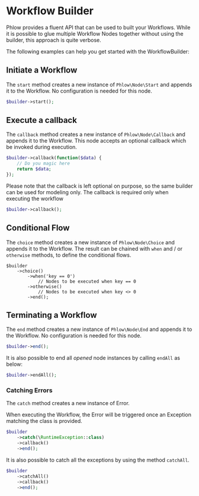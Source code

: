 # Workflow Builder
Phlow provides a fluent API that can be used to built your Workflows. While it is possible to glue multiple Workflow Nodes together without using the builder, this approach is quite verbose.

The following examples can help you get started with the WorkflowBuilder:

## Initiate a Workflow

The `start` method creates a new instance of `Phlow\Node\Start` and appends it to the Workflow. No configuration is needed for this node.

``` php
$builder->start();
```

## Execute a callback

The `callback` method creates a new instance of `Phlow\Node\Callback` and appends it to the Workflow. This node accepts an optional callback which be invoked during execution. 

``` php
$builder->callback(function($data) {
    // Do you magic here
    return $data;
});

```

Please note that the callback is left optional on purpose, so the same builder can be used for modeling only. The callback is required only when executing the workflow

``` php
$builder->callback();
```

## Conditional Flow

The `choice` method creates a new instance of `Phlow\Node\Choice` and appends it to the Workflow.
The result can be chained with `when` and / or `otherwise` methods, to define the conditional flows.

``` 
$builder
    ->choice()
        ->when('key == 0')
            // Nodes to be executed when key == 0
        ->otherwise()
            // Nodes to be executed when key <> 0
        ->end();
```

## Terminating a Workflow

The `end` method creates a new instance of `Phlow\Node\End` and appends it to the Workflow. No configuration is needed for this node.

``` php
$builder->end();
```

It is also possible to end all *opened* node instances by calling `endAll` as below:

``` php
$builder->endAll();
``` 

### Catching Errors

The `catch` method creates a new instance of Error.

When executing the Workflow, the Error will be triggered once an Exception matching the class is provided.

``` php
$builder
    ->catch(\RuntimeException::class)
    ->callback()
    ->end();
```

It is also possible to catch all the exceptions by using the method `catchAll`.

``` php
$builder
    ->catchAll()
    ->callback()
    ->end();
```
